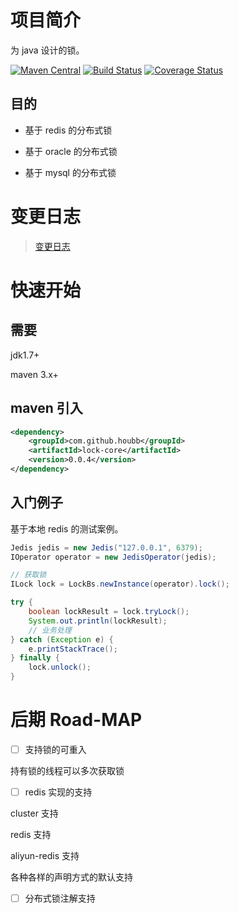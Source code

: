 # 项目简介

为 java 设计的锁。

[![Maven Central](https://maven-badges.herokuapp.com/maven-central/com.github.houbb/lock/badge.svg)](http://mvnrepository.com/artifact/com.github.houbb/lock)
[![Build Status](https://www.travis-ci.org/houbb/lock.svg?branch=master)](https://www.travis-ci.org/houbb/lock?branch=master)
[![Coverage Status](https://coveralls.io/repos/github/houbb/lock/badge.svg?branch=master)](https://coveralls.io/github/houbb/lock?branch=master)

## 目的

- 基于 redis 的分布式锁

- 基于 oracle 的分布式锁

- 基于 mysql 的分布式锁

# 变更日志

> [变更日志](CHANGELOG.md)

# 快速开始 

## 需要 

jdk1.7+

maven 3.x+

## maven 引入 

```xml
<dependency>
    <groupId>com.github.houbb</groupId>
    <artifactId>lock-core</artifactId>
    <version>0.0.4</version>
</dependency>
```

## 入门例子

基于本地 redis 的测试案例。

```java
Jedis jedis = new Jedis("127.0.0.1", 6379);
IOperator operator = new JedisOperator(jedis);

// 获取锁
ILock lock = LockBs.newInstance(operator).lock();

try {
    boolean lockResult = lock.tryLock();
    System.out.println(lockResult);
    // 业务处理
} catch (Exception e) {
    e.printStackTrace();
} finally {
    lock.unlock();
}
```

# 后期 Road-MAP

- [ ] 支持锁的可重入

持有锁的线程可以多次获取锁

- [ ] redis 实现的支持

cluster 支持

redis 支持

aliyun-redis 支持

各种各样的声明方式的默认支持

- [ ] 分布式锁注解支持

